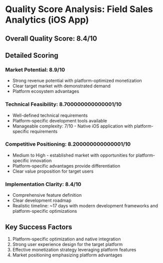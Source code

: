# Quality Score Analysis: Field Sales Analytics (iOS App)

## Overall Quality Score: 8.4/10

## Detailed Scoring

### Market Potential: 8.9/10
- Strong revenue potential with platform-optimized monetization
- Clear target market with demonstrated demand
- Platform ecosystem advantages

### Technical Feasibility: 8.700000000000001/10
- Well-defined technical requirements
- Platform-specific development tools available
- Manageable complexity: 7/10 - Native iOS application with platform-specific requirements

### Competitive Positioning: 8.200000000000001/10
- Medium to High - established market with opportunities for platform-specific innovation
- Platform-specific advantages provide differentiation
- Clear value proposition for target users

### Implementation Clarity: 8.4/10
- Comprehensive feature definition
- Clear development roadmap
- Realistic timeline: ~17 days with modern development frameworks and platform-specific optimizations

## Key Success Factors
1. Platform-specific optimization and native integration
2. Strong user experience design for the target platform
3. Effective monetization strategy leveraging platform features
4. Market positioning emphasizing platform advantages
